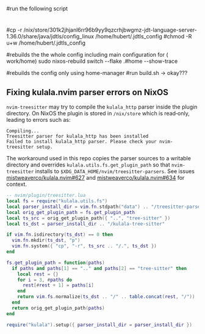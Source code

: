 #
#run the following script
#
#cp -r /nix/store/301k2jhjanl6rr96b9yy9qzcrhjbwgmz-jdt-language-server-1.36.0/share/java/jdtls/config_linux /home/hubert/.jdtls_config
#chmod -R u+w /home/hubert/.jdtls_config



#rebuilds the the whole config including main configuration for ( work/home)
sudo nixos-rebuild switch --flake .#home --show-trace

#rebuilds the config only using home-manager
#run build.sh  -> okay???




## Fixing kulala.nvim parser errors on NixOS

`nvim-treesitter` may try to compile the `kulala_http` parser inside the plugin directory. On NixOS the plugin is stored in `/nix/store` which is read‑only, leading to errors such as:

```
Compiling...
Treesitter parser for kulala_http has been installed
Failed to install kulala_http parser. Please check your nvim-treesitter setup.
```

The workaround used in this repo copies the parser sources to a writable directory and overrides `kulala.utils.fs.get_plugin_path` so that `nvim-treesitter` installs to `$XDG_DATA_HOME/nvim/treesitter-parsers`. See issues [mistweaverco/kulala.nvim#627](https://github.com/mistweaverco/kulala.nvim/issues/627) and [mistweaverco/kulala.nvim#634](https://github.com/mistweaverco/kulala.nvim/issues/634) for context.

```lua
-- nvim/plugin/treesitter.lua
local fs = require("kulala.utils.fs")
local parser_install_dir = vim.fn.stdpath("data") .. "/treesitter-parsers"
local orig_get_plugin_path = fs.get_plugin_path
local ts_src = orig_get_plugin_path({ "..", "tree-sitter" })
local ts_dst = parser_install_dir .. "/kulala-tree-sitter"

if vim.fn.isdirectory(ts_dst) == 0 then
  vim.fn.mkdir(ts_dst, "p")
  vim.fn.system({ "cp", "-r", ts_src .. "/.", ts_dst })
end

fs.get_plugin_path = function(paths)
  if paths and paths[1] == ".." and paths[2] == "tree-sitter" then
    local rest = {}
    for i = 3, #paths do
      rest[#rest + 1] = paths[i]
    end
    return vim.fs.normalize(ts_dst .. "/" .. table.concat(rest, "/"))
  end
  return orig_get_plugin_path(paths)
end

require("kulala").setup({ parser_install_dir = parser_install_dir })
```
